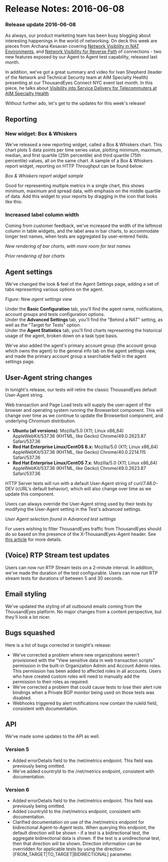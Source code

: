 # Release Notes: 2016-06-08

### Release update 2016-06-08

As always, our product marketing team has been busy blogging about interesting happenings in the world of networking.  On deck this week are pieces from Archana Kesavan covering [Network Visibility in NAT Environments](https://blog.thousandeyes.com/network-visibility-nat-environments/), and [Network Visibility for Reverse Path](https://blog.thousandeyes.com/network-visibility-for-the-reverse-path/) of connections - two new features exposed by our Agent to Agent test capability, released last month.

In addition, we've got a great summary and video for Ivan Shepherd \(leader of the Network and Technical Security team at AIM Specialty Health\) presenting at our ThousandEyes Connect NYC event last month.  In this piece, he talks about [Visibility into Service Delivery for Telecommuters at AIM Specialty Health](https://blog.thousandeyes.com/visibility-telecommuter-services-aim-speciality-health/)

Without further ado, let's get to the updates for this week's release!

## Reporting

### New widget: Box & Whiskers

We've released a new reporting widget, called a Box & Whiskers chart. This chart plots 5 data points per time series value, plotting minimum, maximum, median, and first quartile \(25th percentile\) and third quartile \(75th percentile\) values, all on the same chart.  A sample of a Box & Whiskers report widget, reporting on HTTP Throughput can be found below:

_Box & Whiskers report widget sample_

Good for representing multiple metrics in a single chart, this shows minimum, maximum and spread data, with emphasis on the middle quartile of data. Add this widget to your reports by dragging in the icon that looks like this: 

### Increased label column width

Coming from customer feedback, we've increased the width of the leftmost column in table widgets, and the label area in bar charts, to accommodate longer test names, when tests are aggregated by user-entered fields.

  
_New rendering of bar charts, with more room for test names_

  
_Prior rendering of bar charts_

## Agent settings

We've changed the look & feel of the Agent Settings page, adding a set of tabs representing various options on the agent.

  
_Figure: New agent settings view_

Under the **Basic Configuration** tab, you'll find the agent name, notifications, account groups and tests configuration options.  
Under the **Advanced Settings** tab, you'll find the "Behind a NAT" setting, as well as the "Target for Tests" option.    
Under the **Agent Statistics** tab, you'll find charts representing the historical usage of the agent, broken down on a task type basis.

We've also added the agent's primary account group \(the account group which owns the agent\) to the general info tab on the agent settings view, and made the primary account group a searchable field in the agent settings page.

##  User-Agent string changes

In tonight's release, our tests will retire the classic ThousandEyes default User-Agent string.

Web transaction and Page Load tests will supply the user-agent of the browser and operating system running the Browserbot component.  This will change over time as we continue to update the Browserbot component, and underlying Chromium distribution.

* **Ubuntu \(all versions\)**: Mozilla/5.0 \(X11; Linux x86\_64\) AppleWebKit/537.36 \(KHTML, like Gecko\) Chrome/49.0.2623.87 Safari/537.36
* **Red Hat Enterprise Linux/CentOS 6.x:** Mozilla/5.0 \(X11; Linux x86\_64\) AppleWebKit/537.36 \(KHTML, like Gecko\) Chrome/40.0.2214.115 Safari/537.36
* **Red Hat Enterprise Linux/CentOS 7.x:** Mozilla/5.0 \(X11; Linux x86\_64\) AppleWebKit/537.36 \(KHTML, like Gecko\) Chrome/49.0.2623.87 Safari/537.36

HTTP Server tests will run with a default User-Agent string of curl/7.48.0-DEV \(cURL's default behavior\), which will also change over time as we update this component.

Users can always override the User-Agent string used by their tests by modifying the User-Agent setting in the Test's advanced settings.

  
_User Agent selection found in Advanced test settings_

For users wishing to filter ThousandEyes traffic from ThousandEyes should do so based on the presence of the X-ThousandEyes-Agent header.  See [this article](https://success.thousandeyes.com/ViewArticle?articleIdParam=kA0E0000000CmnyKAC) for more details.

## \(Voice\) RTP Stream test updates

Users can now run RTP Stream tests on a 2-minute interval. In addition, we've made the duration of the test configurable. Users can now run RTP stream tests for durations of between 5 and 30 seconds.

##  Email styling

We've updated the styling of all outbound emails coming from the ThousandEyes platform. No major changes from a content perspective, but they'll look a lot nicer.

##  Bugs squashed

Here is a list of bugs corrected in tonight's release:

* We've corrected a problem where new organizations weren't provisioned with the "View sensitive data in web transaction scripts" permission in the built-in Organization Admin and Account Admin roles. This permission has been added to affected roles in all accounts.  Users who have created custom roles will need to manually add the permission to their roles as required.
* We've corrected a problem that could cause tests to lose their alert rule bindings when a Private BGP monitor being used on those tests was disabled.
* Webhooks triggered by alert notifications now contain the ruleId field, consistent with documentation.  

##  API

We've made some updates to the API as well.

### Version 5

* Added errorDetails field to the /net/metrics endpoint. This field was previously being omitted.
* We've added countryId to the /net/metrics endpoint, consistent with documentation.

### Version 6

* Added errorDetails field to the /net/metrics endpoint. This field was previously being omitted.
* Added countryId to the /net/metrics endpoint, consistent with documentation.
* Clarified documentation on use of the /net/metrics endpoint for bidirectional Agent-to-Agent tests. When querying this endpoint, the default direction will be shown - if a test is a bidirectional test, the aggregate bidirectional data is shown. If the test is a unidirectional test, then that direction will be shown. Direction information can be overridden for applicable tests by using the direction=\[FROM\_TARGET\|TO\_TARGET\|BIDIRECTIONAL\] parameter.

